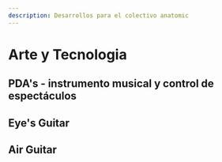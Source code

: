 ```yaml
---
description: Desarrollos para el colectivo anatomic
---
```


# Arte y Tecnologia

## PDA's - instrumento musical y control de espectáculos

## Eye's Guitar 

## Air Guitar 

